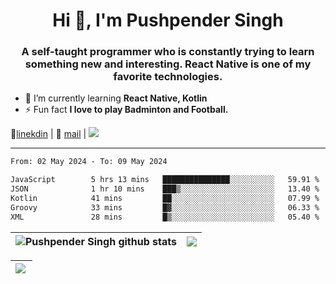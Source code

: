 <h1 align="center">Hi 👋, I'm Pushpender Singh</h1>
<h3 align="center">A self-taught programmer who is constantly trying to learn something new and interesting. React Native is one of my favorite technologies.</h3>

- 🌱 I’m currently learning **React Native, Kotlin**
- ⚡ Fun fact **I love to play Badminton and Football.**

👔[linekdin](https://www.linkedin.com/in/pushpender-singh-240061202/) | 📧 [mail](mailto:pushpendersingh694@gmail.com) | 
<a href="https://github.com/pushpender-singh-ap/pushpender-singh-ap">
    <img src="https://komarev.com/ghpvc/?username=pushpender-singh-ap&style=for-the-badge">
</a>


---

<!--START_SECTION:waka-->

```txt
From: 02 May 2024 - To: 09 May 2024

JavaScript        5 hrs 13 mins   ███████████████░░░░░░░░░░   59.91 %
JSON              1 hr 10 mins    ███▒░░░░░░░░░░░░░░░░░░░░░   13.40 %
Kotlin            41 mins         ██░░░░░░░░░░░░░░░░░░░░░░░   07.99 %
Groovy            33 mins         █▓░░░░░░░░░░░░░░░░░░░░░░░   06.33 %
XML               28 mins         █▒░░░░░░░░░░░░░░░░░░░░░░░   05.40 %
```

<!--END_SECTION:waka-->


| <a><img align="center" src="https://github-readme-stats-iota-ecru-15.vercel.app/api?username=pushpender-singh-ap&show_icons=true&include_all_commits=true&theme=buefy&hide_border=true" alt="Pushpender Singh github stats" /></a> | <a><img align="center" src="https://github-readme-stats-iota-ecru-15.vercel.app/api/top-langs/?username=pushpender-singh-ap&layout=compact&theme=buefy&hide_border=true" /></a> |
| ------------- | ------------- |

| <a> <img align="left" src="https://github-readme-streak-stats.herokuapp.com/?user=pushpender-singh-ap" /></br> </a> |
| ------------- |
